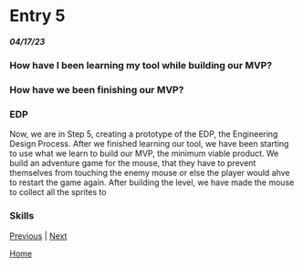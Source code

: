 # Entry 5
##### 04/17/23

### How have I been learning my tool while building our MVP?
### How have we been finishing our MVP?

### EDP
Now, we are in Step 5, creating a prototype of the EDP, the Engineering Design Process. After we finished learning our tool, we have been starting to use what we learn to build our MVP, the minimum viable product. We build an adventure game for the mouse, that they have to prevent themselves from touching the enemy mouse or else the player would ahve to restart the game again. After building the level, we have made the mouse to collect all the sprites to

### Skills

[Previous](entry04.md) | [Next](entry06.md)

[Home](../README.md)
